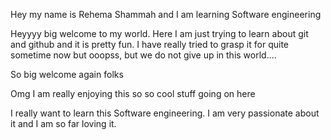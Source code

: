 Hey my name is Rehema Shammah and I am learning Software engineering

Heyyyy big welcome to my world. Here I am just trying to learn about git and github and it is pretty fun. I have really tried to grasp it for quite sometime now but ooopss, but we do not give up in this world....

So big welcome again folks

Omg I am really enjoying this so so cool stuff going on here

I really want to learn this Software engineering. I am very passionate about it and I am so far loving it.


